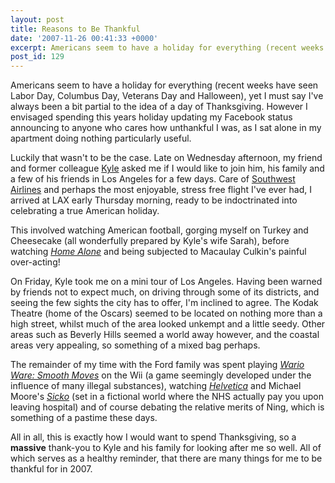 ```yaml
---
layout: post
title: Reasons to Be Thankful
date: '2007-11-26 00:41:33 +0000'
excerpt: Americans seem to have a holiday for everything (recent weeks have seen Labor Day, Columbus Day, Veterans Day and Halloween), yet I must say I've always been a bit partial to the idea of a day of Thanksgiving.
post_id: 129
---
```

Americans seem to have a holiday for everything (recent weeks have seen Labor Day, Columbus Day, Veterans Day and Halloween), yet I must say I've always been a bit partial to the idea of a day of Thanksgiving. However I envisaged spending this years holiday updating my Facebook status announcing to anyone who cares how unthankful I was, as I sat alone in my apartment doing nothing particularly useful.

Luckily that wasn't to be the case. Late on Wednesday afternoon, my friend and former colleague [Kyle][1] asked me if I would like to join him, his family and a few of his friends in Los Angeles for a few days. Care of [Southwest Airlines][2] and perhaps the most enjoyable, stress free flight I've ever had, I arrived at LAX early Thursday morning, ready to be indoctrinated into celebrating a true American holiday.

This involved watching American football, gorging myself on Turkey and Cheesecake (all wonderfully prepared by Kyle's wife Sarah), before watching <cite>[Home Alone][3]</cite> and being subjected to Macaulay Culkin's painful over-acting!

On Friday, Kyle took me on a mini tour of Los Angeles. Having been warned by friends not to expect much, on driving through some of its districts, and seeing the few sights the city has to offer, I'm inclined to agree. The Kodak Theatre (home of the Oscars) seemed to be located on nothing more than a high street, whilst much of the area looked unkempt and a little seedy. Other areas such as Beverly Hills seemed a world away however, and the coastal areas very appealing, so something of a mixed bag perhaps.

The remainder of my time with the Ford family was spent playing <cite>[Wario Ware: Smooth Moves][4]</cite> on the Wii (a game seemingly developed under the influence of many illegal substances), watching <cite>[Helvetica][5]</cite> and Michael Moore's <cite>[Sicko][6]</cite> (set in a fictional world where the NHS actually pay you upon leaving hospital) and of course debating the relative merits of Ning, which is something of a pastime these days.

All in all, this is exactly how I would want to spend Thanksgiving, so a **massive** thank-you to Kyle and his family for looking after me so well. All of which serves as a healthy reminder, that there are many things for me to be thankful for in 2007.

[1]: http://www.houseofkyle.com
[2]: http://www.southwest.com
[3]: http://www.imdb.com/title/tt0099785/
[4]: http://www.amazon.co.uk/dp/B000FQ9YB0
[5]: http://www.helveticafilm.com/
[6]: http://www.imdb.com/title/tt0386032/